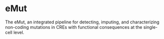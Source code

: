 # eMut
The eMut, an integrated pipeline for detecting, imputing, and characterizing non-coding mutations in CREs with functional consequences at the single-cell level. 
